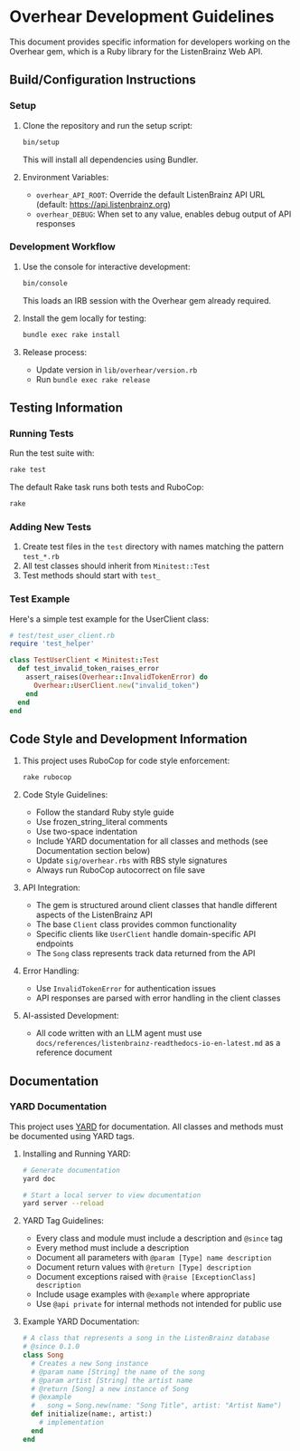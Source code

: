 # Overhear Development Guidelines

This document provides specific information for developers working on the Overhear gem, which is a Ruby library for the ListenBrainz Web API.

## Build/Configuration Instructions

### Setup

1. Clone the repository and run the setup script:
   ```bash
   bin/setup
   ```
   This will install all dependencies using Bundler.

2. Environment Variables:
   - `overhear_API_ROOT`: Override the default ListenBrainz API URL (default: https://api.listenbrainz.org)
   - `overhear_DEBUG`: When set to any value, enables debug output of API responses

### Development Workflow

1. Use the console for interactive development:
   ```bash
   bin/console
   ```
   This loads an IRB session with the Overhear gem already required.

2. Install the gem locally for testing:
   ```bash
   bundle exec rake install
   ```

3. Release process:
   - Update version in `lib/overhear/version.rb`
   - Run `bundle exec rake release`

## Testing Information

### Running Tests

Run the test suite with:
```bash
rake test
```

The default Rake task runs both tests and RuboCop:
```bash
rake
```

### Adding New Tests

1. Create test files in the `test` directory with names matching the pattern `test_*.rb`
2. All test classes should inherit from `Minitest::Test`
3. Test methods should start with `test_`

### Test Example

Here's a simple test example for the UserClient class:

```ruby
# test/test_user_client.rb
require 'test_helper'

class TestUserClient < Minitest::Test
  def test_invalid_token_raises_error
    assert_raises(Overhear::InvalidTokenError) do
      Overhear::UserClient.new("invalid_token")
    end
  end
end
```

## Code Style and Development Information

1. This project uses RuboCop for code style enforcement:
   ```bash
   rake rubocop
   ```


2. Code Style Guidelines:
   - Follow the standard Ruby style guide
   - Use frozen_string_literal comments
   - Use two-space indentation
   - Include YARD documentation for all classes and methods (see Documentation section below)
   - Update `sig/overhear.rbs` with RBS style signatures
   - Always run RuboCop autocorrect on file save

3. API Integration:
   - The gem is structured around client classes that handle different aspects of the ListenBrainz API
   - The base `Client` class provides common functionality
   - Specific clients like `UserClient` handle domain-specific API endpoints
   - The `Song` class represents track data returned from the API

4. Error Handling:
   - Use `InvalidTokenError` for authentication issues
   - API responses are parsed with error handling in the client classes

5. AI-assisted Development:
   - All code written with an LLM agent must use `docs/references/listenbrainz-readthedocs-io-en-latest.md` as a reference document

## Documentation

### YARD Documentation

This project uses [YARD](https://yardoc.org/) for documentation. All classes and methods must be documented using YARD tags.

1. Installing and Running YARD:
   ```bash
   # Generate documentation
   yard doc
   
   # Start a local server to view documentation
   yard server --reload
   ```

2. YARD Tag Guidelines:
   - Every class and module must include a description and `@since` tag
   - Every method must include a description
   - Document all parameters with `@param [Type] name description`
   - Document return values with `@return [Type] description`
   - Document exceptions raised with `@raise [ExceptionClass] description`
   - Include usage examples with `@example` where appropriate
   - Use `@api private` for internal methods not intended for public use

3. Example YARD Documentation:
   ```ruby
   # A class that represents a song in the ListenBrainz database
   # @since 0.1.0
   class Song
     # Creates a new Song instance
     # @param name [String] the name of the song
     # @param artist [String] the artist name
     # @return [Song] a new instance of Song
     # @example
     #   song = Song.new(name: "Song Title", artist: "Artist Name")
     def initialize(name:, artist:)
       # implementation
     end
   end
   ```
